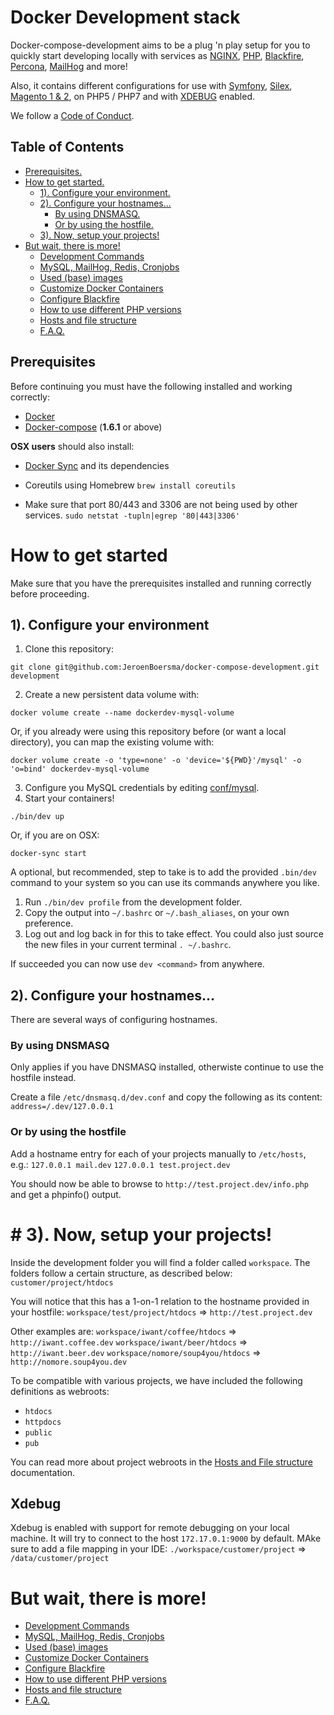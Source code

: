 # Docker Development stack

Docker-compose-development aims to be a plug 'n play setup for you to quickly start developing locally with services as [NGINX][4], [PHP][5], [Blackfire][6], [Percona][7], [MailHog][8] and more!

Also, it contains different configurations for use with [Symfony][9], [Silex][10], [Magento 1 & 2][11], on PHP5 / PHP7 and with [XDEBUG][12] enabled.

We follow a [Code of Conduct](docs/code-of-conduct.md).

## Table of Contents
* [Prerequisites.](#prerequisites)
* [How to get started.](#how-to-get-started)
	* [1). Configure your environment.](#1-configure-your-environment)
	* [2). Configure your hostnames...](#2-configure-your-hostnames)
		* [By using DNSMASQ.](#by-using-dnsmaws)
		* [Or by using the hostfile.](#or-by-using-the-hostfile)
	* [3). Now, setup your projects!](#3-now-setup-your-projects)
* [But wait, there is more!](#but-wait-there-is-more)
    * [Development Commands](docs/development-commands.md)
    * [MySQL, MailHog, Redis, Cronjobs](docs/mysql-mailhog-redis-cronjobs.md)
    * [Used (base) images](docs/used-base-images.md)
    * [Customize Docker Containers](docs/customize-docker-containers.md)
    * [Configure Blackfire](docs/configure-blackfire.md)
    * [How to use different PHP versions](docs/how-to-use-different-php-versions.md)
    * [Hosts and file structure](docs/hosts-and-file-structure.md)
    * [F.A.Q.](docs/faq.md)

## Prerequisites
Before continuing you must have the following installed and working correctly:

 - [Docker][1]
 - [Docker-compose][2] (**1.6.1** or above)

**OSX users** should also install:

 - [Docker Sync][3] and its dependencies
 - Coreutils using Homebrew `brew install coreutils`

 - Make sure that port 80/443 and 3306 are not being used by other services.
`sudo netstat -tupln|egrep '80|443|3306'`

# How to get started
Make sure that you have the prerequisites installed and running correctly before proceeding.

## 1). Configure your environment
 1. Clone this repository:
```
git clone git@github.com:JeroenBoersma/docker-compose-development.git development
```
 2. Create a new persistent data volume with:
```
docker volume create --name dockerdev-mysql-volume
```
Or, if you already were using this repository before (or want a local directory), you can map the existing volume with:
```
docker volume create -o 'type=none' -o 'device='${PWD}'/mysql' -o 'o=bind' dockerdev-mysql-volume
```
 3. Configure you MySQL credentials by editing [conf/mysql](conf/mysql). 
 4. Start your containers!
 ```
 ./bin/dev up
 ```
 Or, if you are on OSX:
 ```
 docker-sync start
 ``` 

A optional, but recommended, step to take is to add the provided `.bin/dev` command to your system so you can use its commands anywhere you like.

 1. Run `./bin/dev profile` from the development folder.
 2. Copy the output into `~/.bashrc` or `~/.bash_aliases`, on your own preference. 
 3. Log out and log back in for this to take effect. You could also just source the new files in your current terminal `. ~/.bashrc`.

If succeeded you can now use `dev <command>` from anywhere.

## 2). Configure your hostnames...
There are several ways of configuring hostnames. 

### By using DNSMASQ
Only applies if you have DNSMASQ installed, otherwiste continue to use the hostfile instead.

Create a file `/etc/dnsmasq.d/dev.conf` and copy the following as its content:
`address=/.dev/127.0.0.1`

### Or by using the hostfile
Add a hostname entry for each of your projects manually to `/etc/hosts`, e.g.:
`127.0.0.1 mail.dev`
`127.0.0.1 test.project.dev`

You should now be able to browse to `http://test.project.dev/info.php` and get a phpinfo() output.

# # 3). Now, setup your projects!
Inside the development folder you will find a folder called `workspace`. The folders follow a certain structure, as described below: 
`customer/project/htdocs`

You will notice that this has a 1-on-1 relation to the hostname provided in your hostfile:
`workspace/test/project/htdocs` => `http://test.project.dev`

Other examples are:
`workspace/iwant/coffee/htdocs` => `http://iwant.coffee.dev`
`workspace/iwant/beer/htdocs` => `http://iwant.beer.dev`
`workspace/nomore/soup4you/htdocs` => `http://nomore.soup4you.dev`

To be compatible with various projects, we have included the following definitions as webroots:

 - `htdocs`
 - `httpdocs`
 - `public`
 - `pub`

You can read more about project webroots in the [Hosts and File structure](docs/hosts-and-file-structure.md) documentation.

## Xdebug
Xdebug is enabled with support for remote debugging on your local machine.
It will try to connect to the host `172.17.0.1:9000` by default.
MAke sure to add a file mapping in your IDE: 
`./workspace/customer/project` => `/data/customer/project`

# But wait, there is more!
* [Development Commands](docs/development-commands.md)
* [MySQL, MailHog, Redis, Cronjobs](docs/mysql-mailhog-redis-cronjobs.md)
* [Used (base) images](docs/used-base-images.md)
* [Customize Docker Containers](docs/customize-docker-containers.md)
* [Configure Blackfire](docs/configure-blackfire.md)
* [How to use different PHP versions](docs/how-to-use-different-php-versions.md)
* [Hosts and file structure](docs/hosts-and-file-structure.md)
* [F.A.Q.](docs/faq.md)

[1]: https://docs.docker.com
[2]: https://docs.docker.com/compose/install/
[3]: http://docker-sync.io/
[4]: https://nginx.org/en/
[5]: https://secure.php.net/
[6]: https://blackfire.io/
[7]: https://www.percona.com/
[8]: https://github.com/mailhog/MailHog
[9]: https://symfony.com/
[10]: https://silex.sensiolabs.org/
[11]: https://magento.com/
[12]: https://xdebug.org/